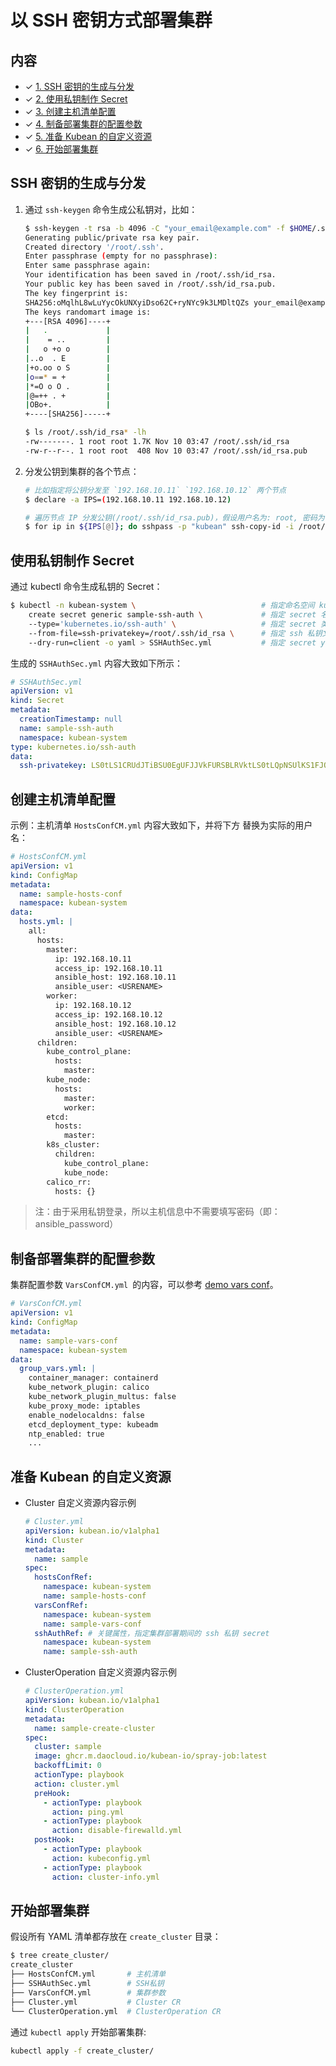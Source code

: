 # 以 SSH 密钥方式部署集群

## 内容

- ✓ [1. SSH 密钥的生成与分发](#SSH密钥的生成与分发)
- ✓ [2. 使用私钥制作 Secret](#使用私钥制作Secret)
- ✓ [3. 创建主机清单配置](#创建主机清单配置)
- ✓ [4. 制备部署集群的配置参数](#制备部署集群的配置参数)
- ✓ [5. 准备 Kubean 的自定义资源](#准备Kubean的自定义资源)
- ✓ [6. 开始部署集群](#开始部署集群)

## SSH 密钥的生成与分发

1. 通过 `ssh-keygen` 命令生成公私钥对，比如：

    ```bash
    $ ssh-keygen -t rsa -b 4096 -C "your_email@example.com" -f $HOME/.ssh/id_rsa
    Generating public/private rsa key pair.
    Created directory '/root/.ssh'.
    Enter passphrase (empty for no passphrase):
    Enter same passphrase again:
    Your identification has been saved in /root/.ssh/id_rsa.
    Your public key has been saved in /root/.ssh/id_rsa.pub.
    The key fingerprint is:
    SHA256:oMqlhL8wLuYycOkUNXyiDso62C+ryNYc9k3LMDltQZs your_email@example.com
    The keys randomart image is:
    +---[RSA 4096]----+
    |   .             |
    |    = ..         |
    |   o +o o        |
    |..o  . E         |
    |+o.oo o S        |
    |o==* = +         |
    |*=O o O .        |
    |@=++ . +         |
    |OBo+.            |
    +----[SHA256]-----+

    $ ls /root/.ssh/id_rsa* -lh
    -rw-------. 1 root root 1.7K Nov 10 03:47 /root/.ssh/id_rsa         # 私钥
    -rw-r--r--. 1 root root  408 Nov 10 03:47 /root/.ssh/id_rsa.pub     # 公钥
    ```

2. 分发公钥到集群的各个节点：

    ```bash
    # 比如指定将公钥分发至 `192.168.10.11` `192.168.10.12` 两个节点
    $ declare -a IPS=(192.168.10.11 192.168.10.12)

    # 遍历节点 IP 分发公钥(/root/.ssh/id_rsa.pub)，假设用户名为: root, 密码为: kubean
    $ for ip in ${IPS[@]}; do sshpass -p "kubean" ssh-copy-id -i /root/.ssh/id_rsa.pub -o StrictHostKeyChecking=no root@$ip; done
    ```

## 使用私钥制作 Secret

通过 kubectl 命令生成私钥的 Secret：

```bash
$ kubectl -n kubean-system \                            # 指定命名空间 kubean-system
    create secret generic sample-ssh-auth \             # 指定 secret 名称为 sample-ssh-auth
    --type='kubernetes.io/ssh-auth' \                   # 指定 secret 类型为 kubernetes.io/ssh-auth
    --from-file=ssh-privatekey=/root/.ssh/id_rsa \      # 指定 ssh 私钥文件路径
    --dry-run=client -o yaml > SSHAuthSec.yml           # 指定 secret yaml 文件生成路径
```

生成的 `SSHAuthSec.yml` 内容大致如下所示：

```yaml
# SSHAuthSec.yml
apiVersion: v1
kind: Secret
metadata:
  creationTimestamp: null
  name: sample-ssh-auth
  namespace: kubean-system
type: kubernetes.io/ssh-auth
data:
  ssh-privatekey: LS0tLS1CRUdJTiBSU0EgUFJJVkFURSBLRVktLS0tLQpNSUlKS1FJQkFBS0NBZ0VBdWVDbC8rSng1b0RT...
```

## 创建主机清单配置

示例：主机清单 `HostsConfCM.yml` 内容大致如下，并将下方 <USERNAME> 替换为实际的用户名：

```yaml
# HostsConfCM.yml
apiVersion: v1
kind: ConfigMap
metadata:
  name: sample-hosts-conf
  namespace: kubean-system
data:
  hosts.yml: |
    all:
      hosts:
        master:
          ip: 192.168.10.11
          access_ip: 192.168.10.11
          ansible_host: 192.168.10.11
          ansible_user: <USRENAME>
        worker:
          ip: 192.168.10.12
          access_ip: 192.168.10.12
          ansible_host: 192.168.10.12
          ansible_user: <USRENAME>
      children:
        kube_control_plane:
          hosts:
            master:
        kube_node:
          hosts:
            master:
            worker:
        etcd:
          hosts:
            master:
        k8s_cluster:
          children:
            kube_control_plane:
            kube_node:
        calico_rr:
          hosts: {}
```

> 注：由于采用私钥登录，所以主机信息中不需要填写密码（即：ansible_password）

## 制备部署集群的配置参数

集群配置参数 `VarsConfCM.yml `的内容，可以参考
[demo vars conf](https://github.com/kubean-io/kubean/blob/main/examples/install/2.mirror/VarsConfCM.yml)。

```yaml
# VarsConfCM.yml
apiVersion: v1
kind: ConfigMap
metadata:
  name: sample-vars-conf
  namespace: kubean-system
data:
  group_vars.yml: |
    container_manager: containerd
    kube_network_plugin: calico
    kube_network_plugin_multus: false
    kube_proxy_mode: iptables
    enable_nodelocaldns: false
    etcd_deployment_type: kubeadm
    ntp_enabled: true
    ...
```

## 准备 Kubean 的自定义资源

- Cluster 自定义资源内容示例

    ```yaml
    # Cluster.yml
    apiVersion: kubean.io/v1alpha1
    kind: Cluster
    metadata:
      name: sample
    spec:
      hostsConfRef:
        namespace: kubean-system
        name: sample-hosts-conf
      varsConfRef:
        namespace: kubean-system
        name: sample-vars-conf
      sshAuthRef: # 关键属性，指定集群部署期间的 ssh 私钥 secret
        namespace: kubean-system
        name: sample-ssh-auth
    ```

- ClusterOperation 自定义资源内容示例

    ```yaml
    # ClusterOperation.yml
    apiVersion: kubean.io/v1alpha1
    kind: ClusterOperation
    metadata:
      name: sample-create-cluster
    spec:
      cluster: sample
      image: ghcr.m.daocloud.io/kubean-io/spray-job:latest
      backoffLimit: 0
      actionType: playbook
      action: cluster.yml
      preHook:
        - actionType: playbook
          action: ping.yml
        - actionType: playbook
          action: disable-firewalld.yml
      postHook:
        - actionType: playbook
          action: kubeconfig.yml
        - actionType: playbook
          action: cluster-info.yml
    ```

## 开始部署集群

假设所有 YAML 清单都存放在 `create_cluster` 目录：

```bash
$ tree create_cluster/
create_cluster
├── HostsConfCM.yml       # 主机清单
├── SSHAuthSec.yml        # SSH私钥
├── VarsConfCM.yml        # 集群参数
├── Cluster.yml           # Cluster CR
└── ClusterOperation.yml  # ClusterOperation CR
```

通过 `kubectl apply` 开始部署集群:

```bash
kubectl apply -f create_cluster/
```

